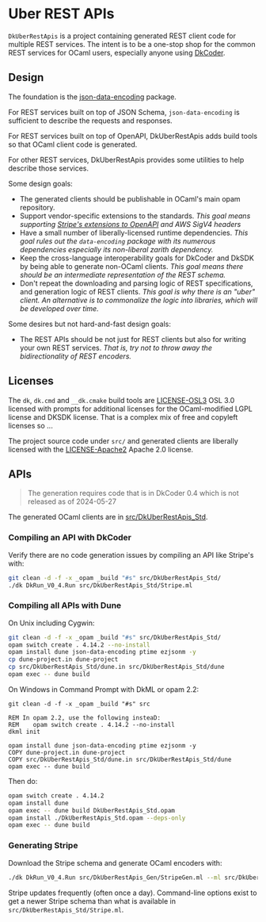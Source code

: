 # Uber REST APIs

`DkUberRestApis` is a project containing generated REST client code for multiple REST services.
The intent is to be a one-stop shop for the common REST services for OCaml users, especially anyone using [DkCoder](https://github.com/diskuv/dkcoder#readme).

## Design

The foundation is the [json-data-encoding](https://gitlab.com/nomadic-labs/data-encoding) package.

For REST services built on top of JSON Schema, `json-data-encoding` is sufficient to describe the requests and responses.

For REST services built on top of OpenAPI, DkUberRestApis adds build tools so that OCaml client code is generated.

For other REST services, DkUberRestApis provides some utilities to help describe those services.

Some design goals:

- The generated clients should be publishable in OCaml's main opam repository.
- Support vendor-specific extensions to the standards. *This goal means supporting [Stripe's extensions to OpenAPI](https://github.com/stripe/openapi) and AWS SigV4 headers*
- Have a small number of liberally-licensed runtime dependencies. *This goal rules out the `data-encoding` package with its numerous dependencies especially its non-liberal zarith dependency.*
- Keep the cross-language interoperability goals for DkCoder and DkSDK by being able to generate non-OCaml clients. *This goal means there should be an intermediate representation of the REST schema.*
- Don't repeat the downloading and parsing logic of REST specifications, and generation logic of REST clients. *This goal is why there is an "uber" client. An alternative is to commonalize the logic into libraries, which will be developed over time.*

Some desires but not hard-and-fast design goals:

- The REST APIs should be not just for REST clients but also for writing your own REST services. *That is, try not to throw away the bidirectionality of REST encoders.*

## Licenses

The `dk`, `dk.cmd` and `__dk.cmake` build tools are [LICENSE-OSL3](./LICENSE-OSL3) OSL 3.0 licensed with prompts for additional licenses for the OCaml-modified LGPL license and DKSDK license. That is a complex mix of free and copyleft licenses so ...

The project source code under `src/` and generated clients are liberally licensed with the [LICENSE-Apache2](./LICENSE-Apache2) Apache 2.0 license.

## APIs

> The generation requires code that is in DkCoder 0.4 which is not released as of 2024-05-27

The generated OCaml clients are in [src/DkUberRestApis_Std](src/DkUberRestApis_Std).

### Compiling an API with DkCoder

Verify there are no code generation issues by compiling an API like Stripe's with:

```sh
git clean -d -f -x _opam _build "#s" src/DkUberRestApis_Std/
./dk DkRun_V0_4.Run src/DkUberRestApis_Std/Stripe.ml
```

### Compiling all APIs with Dune

On Unix including Cygwin:

```sh
git clean -d -f -x _opam _build "#s" src/DkUberRestApis_Std/
opam switch create . 4.14.2 --no-install
opam install dune json-data-encoding ptime ezjsonm -y
cp dune-project.in dune-project
cp src/DkUberRestApis_Std/dune.in src/DkUberRestApis_Std/dune
opam exec -- dune build
```

On Windows in Command Prompt with DkML or opam 2.2:

```dosbatch
git clean -d -f -x _opam _build "#s" src

REM In opam 2.2, use the following insteaD:
REM    opam switch create . 4.14.2 --no-install
dkml init

opam install dune json-data-encoding ptime ezjsonm -y
COPY dune-project.in dune-project
COPY src/DkUberRestApis_Std/dune.in src/DkUberRestApis_Std/dune
opam exec -- dune build
```

Then do:

```sh
opam switch create . 4.14.2
opam install dune
opam exec -- dune build DkUberRestApis_Std.opam
opam install ./DkUberRestApis_Std.opam --deps-only
opam exec -- dune build
```

### Generating Stripe

Download the Stripe schema and generate OCaml encoders with:

```sh
./dk DkRun_V0_4.Run src/DkUberRestApis_Gen/StripeGen.ml --ml src/DkUberRestApis_Std/Stripe.ml --include-odoc
```

Stripe updates frequently (often once a day).
Command-line options exist to get a newer Stripe schema than what is available in `src/DkUberRestApis_Std/Stripe.ml`.
